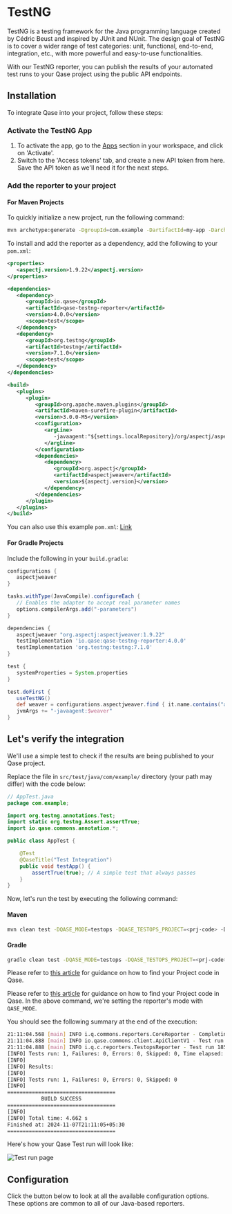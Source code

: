 # TestNG

TestNG is a testing framework for the Java programming language created by Cédric Beust and inspired by JUnit and NUnit. The design goal of TestNG is to cover a wider range of test categories: unit, functional, end-to-end, integration, etc., with more powerful and easy-to-use functionalities.

With our TestNG reporter, you can publish the results of your automated test runs to your Qase project using the public API endpoints.

## Installation

To integrate Qase into your project, follow these steps:

### Activate the TestNG App

1. To activate the app, go to the [Apps](https://app.qase.io/apps?app=testng-reporter) section in your workspace, and click on 'Activate'.
2. Switch to the 'Access tokens' tab, and create a new API token from here. Save the API token as we'll need it for the next steps.

### Add the reporter to your project

#### For Maven Projects

To quickly initialize a new project, run the following command:

```bash
mvn archetype:generate -DgroupId=com.example -DartifactId=my-app -DarchetypeArtifactId=maven-archetype-quickstart -DarchetypeVersion=1.4 -DinteractiveMode=false
```

To install and add the reporter as a dependency, add the following to your `pom.xml`:

```xml
<properties>
   <aspectj.version>1.9.22</aspectj.version>
</properties>

<dependencies>
   <dependency>
      <groupId>io.qase</groupId>
      <artifactId>qase-testng-reporter</artifactId>
      <version>4.0.0</version>
      <scope>test</scope>
   </dependency>
   <dependency>
      <groupId>org.testng</groupId>
      <artifactId>testng</artifactId>
      <version>7.1.0</version>
      <scope>test</scope>
   </dependency>
</dependencies>

<build>
   <plugins>
      <plugin>
         <groupId>org.apache.maven.plugins</groupId>
         <artifactId>maven-surefire-plugin</artifactId>
         <version>3.0.0-M5</version>
         <configuration>
            <argLine>
               -javaagent:"${settings.localRepository}/org/aspectj/aspectjweaver/${aspectj.version}/aspectjweaver-${aspectj.version}.jar"
            </argLine>
         </configuration>
         <dependencies>
            <dependency>
               <groupId>org.aspectj</groupId>
               <artifactId>aspectjweaver</artifactId>
               <version>${aspectj.version}</version>
            </dependency>
         </dependencies>
      </plugin>
   </plugins>
</build>
```

You can also use this example `pom.xml`: [Link](https://rentry.co/pyrqfrex)

#### For Gradle Projects

Include the following in your `build.gradle`:

```groovy
configurations {
   aspectjweaver
}

tasks.withType(JavaCompile).configureEach {
   // Enables the adapter to accept real parameter names
   options.compilerArgs.add("-parameters")
}

dependencies {
   aspectjweaver "org.aspectj:aspectjweaver:1.9.22"
   testImplementation 'io.qase:qase-testng-reporter:4.0.0'
   testImplementation 'org.testng:testng:7.1.0'
}

test {
   systemProperties = System.properties
}

test.doFirst {
   useTestNG()
   def weaver = configurations.aspectjweaver.find { it.name.contains("aspectjweaver") }
   jvmArgs += "-javaagent:$weaver"
}
```

## Let's verify the integration

We'll use a simple test to check if the results are being published to your Qase project.

Replace the file in `src/test/java/com/example/` directory (your path may differ) with the code below:

```java
// AppTest.java   
package com.example;

import org.testng.annotations.Test;
import static org.testng.Assert.assertTrue;
import io.qase.commons.annotation.*;

public class AppTest {

    @Test
    @QaseTitle("Test Integration")
    public void testApp() {
        assertTrue(true); // A simple test that always passes
    }
}
```

Now, let's run the test by executing the following command:

#### Maven

```bash
mvn clean test -DQASE_MODE=testops -DQASE_TESTOPS_PROJECT=<prj-code> -DQASE_TESTOPS_API_TOKEN=<app-token>
```

#### Gradle

```bash
gradle clean test -DQASE_MODE=testops -DQASE_TESTOPS_PROJECT=<prj-code> -DQASE_TESTOPS_API_TOKEN=<app-token>
```

Please refer to [this article](https://help.qase.io/en/articles/5816484-how-to-find-your-project-code) for guidance on how to find your Project code in Qase.

Please refer to [this article](https://help.qase.io/en/articles/9787250-how-do-i-find-my-project-code) for guidance on how to find your Project code in Qase. In the above command, we're setting the reporter's mode with `QASE_MODE`.

You should see the following summary at the end of the execution:

``` bash
21:11:04.568 [main] INFO i.q.commons.reporters.CoreReporter - Completing test run
21:11:04.888 [main] INFO io.qase.commons.client.ApiClientV1 - Test run link: https://app.qase.io/run/QD/dashboard/1859
21:11:04.888 [main] INFO i.q.c.reporters.TestopsReporter - Test run 1859 completed
[INFO] Tests run: 1, Failures: 0, Errors: 0, Skipped: 0, Time elapsed: 2.985 s - in com.example.AppTest
[INFO]
[INFO] Results:
[INFO]
[INFO] Tests run: 1, Failures: 0, Errors: 0, Skipped: 0
[INFO]
===================================
           BUILD SUCCESS
===================================
[INFO]
[INFO] Total time: 4.662 s
Finished at: 2024-11-07T21:11:05+05:30
===================================
```

Here's how your Qase Test run will look like: 


![Test run page](./pictures/testng-run_page.png)


## Configuration

Click the button below to look at all the available configuration options. These options are common to all of our Java-based reporters.
